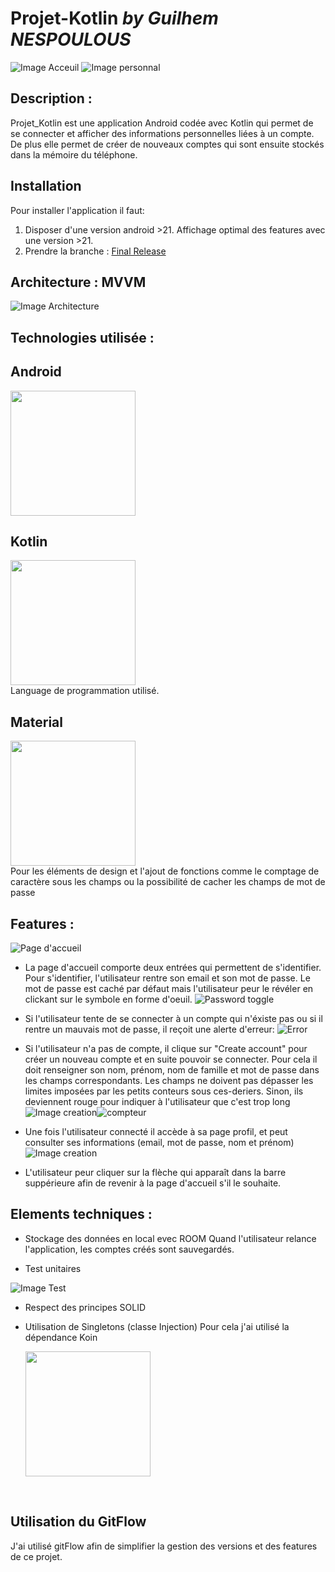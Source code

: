 # Projet-Kotlin *by Guilhem NESPOULOUS*
![Image Acceuil](https://github.com/Guilhemnespoulous/Projet4A/blob/master/images/Accueil.png) ![Image personnal](https://github.com/Guilhemnespoulous/Projet4A/blob/master/images/personnal.png)
## Description :

Projet_Kotlin est une application Android codée avec Kotlin qui permet de se connecter et afficher des informations personnelles liées à un compte. De plus elle permet de créer de nouveaux comptes qui sont ensuite stockés dans la mémoire du téléphone.

## Installation
Pour installer l'application il faut:
1. Disposer d'une version android >21. Affichage optimal des features avec une version >21.
2. Prendre la branche : [Final Release](https://github.com/Guilhemnespoulous/Projet4A/tree/FinalRelease)

## Architecture : MVVM
![Image Architecture](https://github.com/Guilhemnespoulous/Projet4A/blob/master/images/MVVMPattern.png)


## Technologies utilisée :

## Android
<img src="https://github.com/Guilhemnespoulous/Projet4A/blob/master/images/android.jpg" width="200">
<br>

## Kotlin
<img src="https://github.com/Guilhemnespoulous/Projet4A/blob/master/images/kotlin.png" width="200">
<br>
Language de programmation utilisé.

## Material
<img src="https://github.com/Guilhemnespoulous/Projet4A/blob/master/images/material.jpg" width="200">
<br>
Pour les éléments de design et l'ajout de fonctions comme le comptage de caractère sous les champs ou la possibilité de cacher les champs de mot de passe

## Features :

![Page d'accueil](https://github.com/Guilhemnespoulous/Projet4A/blob/master/images/Accueil.png)
* La page d'accueil comporte deux entrées qui permettent de s'identifier.
Pour s'identifier, l'utilisateur rentre son email et son mot de passe.
Le mot de passe est caché par défaut mais l'utilisateur peur le révéler en clickant sur le symbole en forme d'oeuil.
![Password toggle](https://github.com/Guilhemnespoulous/Projet4A/blob/master/images/passwordToggle.png)

* Si l'utilisateur tente de se connecter à un compte qui n'éxiste pas ou si il rentre un mauvais mot de passe, il reçoit une alerte d'erreur:
![Error](https://github.com/Guilhemnespoulous/Projet4A/blob/master/images/erreur.png)

* Si l'utilisateur n'a pas de compte, il clique sur "Create account" pour créer un nouveau compte et en suite pouvoir se connecter. Pour cela il doit renseigner son nom, prénom, nom de famille et mot de passe dans les champs correspondants. Les champs ne doivent pas dépasser les limites imposées par les petits conteurs sous ces-deriers. Sinon, ils deviennent rouge pour indiquer à l'utilisateur que c'est trop long
![Image creation](https://github.com/Guilhemnespoulous/Projet4A/blob/master/images/creationCompte.png)![compteur](https://github.com/Guilhemnespoulous/Projet4A/blob/master/images/counterEnabled.png)

* Une fois l'utilisateur connecté il accède à sa page profil, et peut consulter ses informations (email, mot de passe, nom et prénom)
![Image creation](https://github.com/Guilhemnespoulous/Projet4A/blob/master/images/personnal.png)

* L'utilisateur peur cliquer sur la flèche qui apparaît dans la barre suppérieure afin de revenir à la page d'accueil s'il le souhaite.

## Elements techniques :

* Stockage des données en local evec ROOM
  Quand l'utilisateur relance l'application, les comptes créés sont sauvegardés.


* Test unitaires

![Image Test](https://github.com/Guilhemnespoulous/Projet4A/blob/master/images/testUnitaire.png)

* Respect des principes SOLID

* Utilisation de Singletons (classe Injection)
  Pour cela j'ai utilisé la dépendance Koin
  
  <img src="https://github.com/Guilhemnespoulous/Projet4A/blob/master/images/koin.jpg" width="200">
<br>

## Utilisation du GitFlow

J'ai utilisé gitFlow afin de simplifier la gestion des versions et des features de ce projet.

